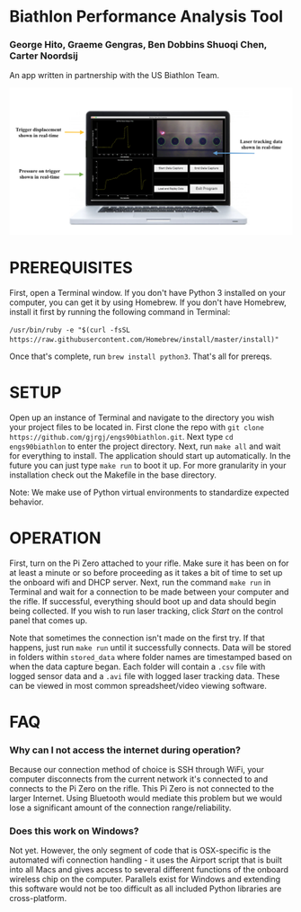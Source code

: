 # Biathlon Performance Analysis Tool
### George Hito, Graeme Gengras, Ben Dobbins Shuoqi Chen, Carter Noordsij
An app written in partnership with the US Biathlon Team.

![GUI](/assets/gui.png)

# PREREQUISITES
First, open a Terminal window. If you don't have Python 3 installed on your computer, you can get it by using Homebrew. If you don't have Homebrew, install it first by running the following command in Terminal:

`/usr/bin/ruby -e "$(curl -fsSL https://raw.githubusercontent.com/Homebrew/install/master/install)"`

Once that's complete, run `brew install python3`. That's all for prereqs.

# SETUP
Open up an instance of Terminal and navigate to the directory you wish your project files to be located in. First clone the repo with `git clone https://github.com/gjrgj/engs90biathlon.git`. Next type `cd engs90biathlon` to enter the project directory. Next, run `make all` and wait for everything to install. The application should start up automatically. In the future you can just type `make run` to boot it up. For more granularity in your installation check out the Makefile in the base directory.

Note: We make use of Python virtual environments to standardize expected behavior.

# OPERATION
First, turn on the Pi Zero attached to your rifle. Make sure it has been on for at least a minute or so before proceeding as it takes a bit of time to set up the onboard wifi and DHCP server. Next, run the command `make run` in Terminal and wait for a connection to be made between your computer and the rifle. If successful, everything should boot up and data should begin being collected. If you wish to run laser tracking, click *Start* on the control panel that comes up.

Note that sometimes the connection isn't made on the first try. If that happens, just run `make run` until it successfully connects. Data will be stored in folders within `stored_data` where folder names are timestamped based on when the data capture began. Each folder will contain a `.csv` file with logged sensor data and a `.avi` file with logged laser tracking data. These can be viewed in most common spreadsheet/video viewing software.

# FAQ
### Why can I not access the internet during operation?
Because our connection method of choice is SSH through WiFi, your computer disconnects from the current network it's connected to and connects to the Pi Zero on the rifle. This Pi Zero is not connected to the larger Internet. Using Bluetooth would mediate this problem but we would lose a significant amount of the connection range/reliability.

### Does this work on Windows?
Not yet. However, the only segment of code that is OSX-specific is the automated wifi connection handling - it uses the Airport script that is built into all Macs and gives access to several different functions of the onboard wireless chip on the computer. Parallels exist for Windows and extending this software would not be too difficult as all included Python libraries are cross-platform.
